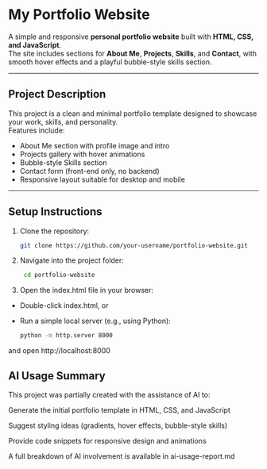 # My Portfolio Website

A simple and responsive **personal portfolio website** built with **HTML, CSS, and JavaScript**.  
The site includes sections for **About Me**, **Projects**, **Skills**, and **Contact**, with smooth hover effects and a playful bubble-style skills section.

---

## Project Description

This project is a clean and minimal portfolio template designed to showcase your work, skills, and personality.  
Features include:
- About Me section with profile image and intro
- Projects gallery with hover animations
- Bubble-style Skills section
- Contact form (front-end only, no backend)
- Responsive layout suitable for desktop and mobile

---

## Setup Instructions

1. Clone the repository:
   ```bash
   git clone https://github.com/your-username/portfolio-website.git

2. Navigate into the project folder:
   ```bash
    cd portfolio-website

3. Open the index.html file in your browser:

- Double-click index.html, or

- Run a simple local server (e.g., using Python):
   ```bash
  python -m http.server 8000

 and open http://localhost:8000

## AI Usage Summary

This project was partially created with the assistance of AI to:

Generate the initial portfolio template in HTML, CSS, and JavaScript

Suggest styling ideas (gradients, hover effects, bubble-style skills)

Provide code snippets for responsive design and animations

A full breakdown of AI involvement is available in ai-usage-report.md
